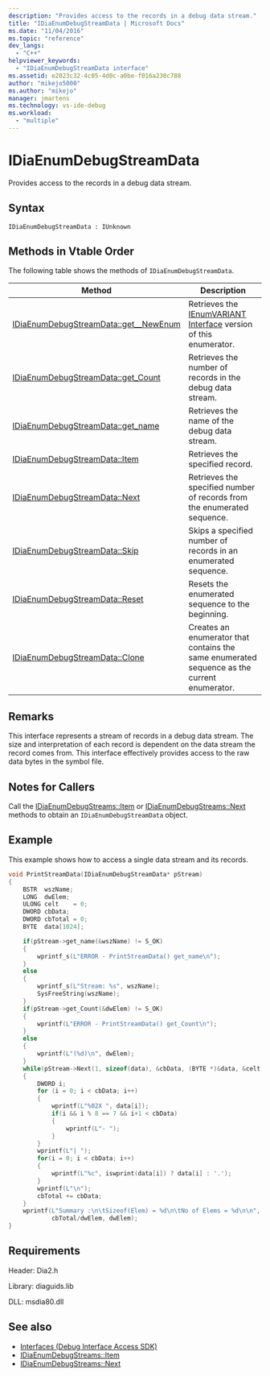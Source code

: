 ```yaml
---
description: "Provides access to the records in a debug data stream."
title: "IDiaEnumDebugStreamData | Microsoft Docs"
ms.date: "11/04/2016"
ms.topic: "reference"
dev_langs:
  - "C++"
helpviewer_keywords:
  - "IDiaEnumDebugStreamData interface"
ms.assetid: e2023c32-4c05-4d0c-a0be-f016a230c788
author: "mikejo5000"
ms.author: "mikejo"
manager: jmartens
ms.technology: vs-ide-debug
ms.workload:
  - "multiple"
---
```

# IDiaEnumDebugStreamData
Provides access to the records in a debug data stream.

## Syntax

```
IDiaEnumDebugStreamData : IUnknown
```

## Methods in Vtable Order
The following table shows the methods of `IDiaEnumDebugStreamData`.

|Method|Description|
|------------|-----------------|
|[IDiaEnumDebugStreamData::get__NewEnum](../../debugger/debug-interface-access/idiaenumdebugstreamdata-get-newenum.md)|Retrieves the [IEnumVARIANT Interface](/previous-versions/windows/desktop/api/oaidl/nn-oaidl-ienumvariant) version of this enumerator.|
|[IDiaEnumDebugStreamData::get_Count](../../debugger/debug-interface-access/idiaenumdebugstreamdata-get-count.md)|Retrieves the number of records in the debug data stream.|
|[IDiaEnumDebugStreamData::get_name](../../debugger/debug-interface-access/idiaenumdebugstreamdata-get-name.md)|Retrieves the name of the debug data stream.|
|[IDiaEnumDebugStreamData::Item](../../debugger/debug-interface-access/idiaenumdebugstreamdata-item.md)|Retrieves the specified record.|
|[IDiaEnumDebugStreamData::Next](../../debugger/debug-interface-access/idiaenumdebugstreamdata-next.md)|Retrieves the specified number of records from the enumerated sequence.|
|[IDiaEnumDebugStreamData::Skip](../../debugger/debug-interface-access/idiaenumdebugstreamdata-skip.md)|Skips a specified number of records in an enumerated sequence.|
|[IDiaEnumDebugStreamData::Reset](../../debugger/debug-interface-access/idiaenumdebugstreamdata-reset.md)|Resets the enumerated sequence to the beginning.|
|[IDiaEnumDebugStreamData::Clone](../../debugger/debug-interface-access/idiaenumdebugstreamdata-clone.md)|Creates an enumerator that contains the same enumerated sequence as the current enumerator.|

## Remarks
This interface represents a stream of records in a debug data stream. The size and interpretation of each record is dependent on the data stream the record comes from. This interface effectively provides access to the raw data bytes in the symbol file.

## Notes for Callers
Call the [IDiaEnumDebugStreams::Item](../../debugger/debug-interface-access/idiaenumdebugstreams-item.md) or [IDiaEnumDebugStreams::Next](../../debugger/debug-interface-access/idiaenumdebugstreams-next.md) methods to obtain an `IDiaEnumDebugStreamData` object.

## Example
 This example shows how to access a single data stream and its records.

```C++
void PrintStreamData(IDiaEnumDebugStreamData* pStream)
{
    BSTR  wszName;
    LONG  dwElem;
    ULONG celt    = 0;
    DWORD cbData;
    DWORD cbTotal = 0;
    BYTE  data[1024];

    if(pStream->get_name(&wszName) != S_OK)
    {
        wprintf_s(L"ERROR - PrintStreamData() get_name\n");
    }
    else
    {
        wprintf_s(L"Stream: %s", wszName);
        SysFreeString(wszName);
    }
    if(pStream->get_Count(&dwElem) != S_OK)
    {
        wprintf(L"ERROR - PrintStreamData() get_Count\n");
    }
    else
    {
        wprintf(L"(%d)\n", dwElem);
    }
    while(pStream->Next(1, sizeof(data), &cbData, (BYTE *)&data, &celt) == S_OK)
    {
        DWORD i;
        for (i = 0; i < cbData; i++)
        {
            wprintf(L"%02X ", data[i]);
            if(i && i % 8 == 7 && i+1 < cbData)
            {
                wprintf(L"- ");
            }
        }
        wprintf(L"| ");
        for(i = 0; i < cbData; i++)
        {
            wprintf(L"%c", iswprint(data[i]) ? data[i] : '.');
        }
        wprintf(L"\n");
        cbTotal += cbData;
    }
    wprintf(L"Summary :\n\tSizeof(Elem) = %d\n\tNo of Elems = %d\n\n",
            cbTotal/dwElem, dwElem);
}
```

## Requirements
Header: Dia2.h

Library: diaguids.lib

DLL: msdia80.dll

## See also
- [Interfaces (Debug Interface Access SDK)](../../debugger/debug-interface-access/interfaces-debug-interface-access-sdk.md)
- [IDiaEnumDebugStreams::Item](../../debugger/debug-interface-access/idiaenumdebugstreams-item.md)
- [IDiaEnumDebugStreams::Next](../../debugger/debug-interface-access/idiaenumdebugstreams-next.md)
